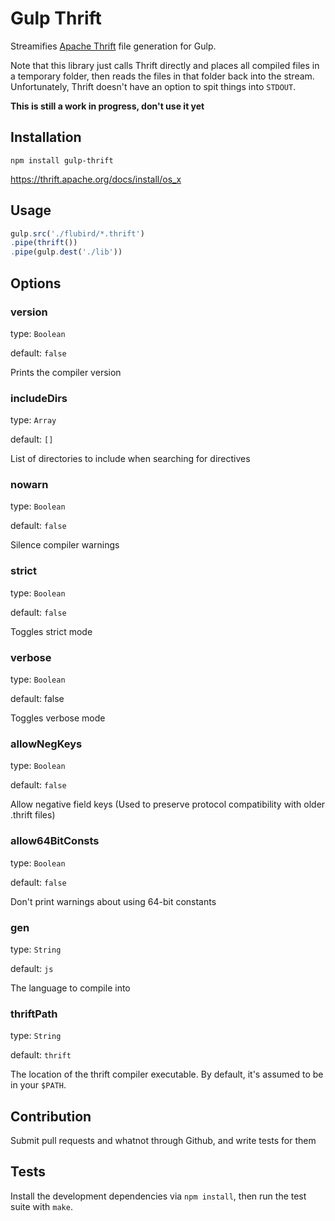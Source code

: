 # Gulp Thrift

Streamifies [Apache Thrift](https://thrift.apache.org/) file generation for Gulp.

Note that this library just calls Thrift directly and places all compiled files in a temporary folder, then reads the files in that folder back into the stream. Unfortunately, Thrift doesn't have an option to spit things into `STDOUT`.

**This is still a work in progress, don't use it yet**

## Installation

`npm install gulp-thrift`

https://thrift.apache.org/docs/install/os_x

## Usage

```js
gulp.src('./flubird/*.thrift')
.pipe(thrift())
.pipe(gulp.dest('./lib'))
```

## Options

### version

type: `Boolean`

default: `false`

Prints the compiler version

### includeDirs

type: `Array`

default: `[]`

List of directories to include when searching for directives

### nowarn

type: `Boolean`

default: `false`

Silence compiler warnings

### strict

type: `Boolean`

default: `false`

Toggles strict mode

### verbose

type: `Boolean`

default: false

Toggles verbose mode

### allowNegKeys

type: `Boolean`

default: `false`

Allow negative field keys (Used to preserve protocol compatibility with older .thrift files)

### allow64BitConsts

type: `Boolean`

default: `false`

Don't print warnings about using 64-bit constants

### gen

type: `String`

default: `js`

The language to compile into

### thriftPath

type: `String`

default: `thrift`

The location of the thrift compiler executable. By default, it's assumed to be in your `$PATH`.


## Contribution

Submit pull requests and whatnot through Github, and write tests for them

## Tests

Install the development dependencies via `npm install`, then run the test suite with `make`.
